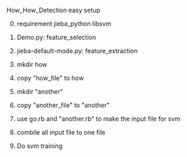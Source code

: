 How_How_Detection easy setup

0. requirement
    jieba_python
    libsvm

1. Demo.py: feature_selection
2. jieba-default-mode.py: feature_extraction
3. mkdir how
4. copy "how_file" to how
5. mkdir "another"
6. copy "another_file" to "another"
7. use go.rb and "another.rb" to make the input file for svm
8. combile all input file to one file 
9. Do svm training
